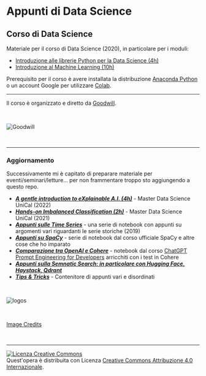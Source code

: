 # Appunti di Data Science

## Corso di Data Science
Materiale per il corso di Data Science (2020), in particolare per i moduli:

* [Introduzione alle librerie Python per la Data Science (4h)](https://github.com/nickprock/appunti_data_science/tree/master/intro_librerie_python)
* [Introduzione al Machine Learning (10h)](https://github.com/nickprock/appunti_data_science/tree/master/machine_learning_pills)

Prerequisito per il corso è avere installata la distribuzione [Anaconda Python](https://www.anaconda.com/distribution/) o un account Google per utilizzare [Colab](https://colab.research.google.com/notebooks/intro.ipynb).

---
Il corso è organizzato e diretto da [Goodwill](https://www.goodwillteam.it/).

<br>

![Goodwill](https://www.goodwillteam.it/wp-content/uploads/2017/09/Logo-Goodwill-Cosenza.png)

<br>

---

### Aggiornamento

Successivamente mi è capitato di preparare materiale per eventi/seminari/letture... per non frammentare troppo sto aggiungendo a questo repo.

* [***A gentle introduction to eXplainable A.I. (4h)***](https://github.com/nickprock/appunti_data_science/tree/master/intro_XAI) - Master Data Science UniCal (2022)
* [***Hands-on Imbalanced Classification (2h)***](https://github.com/nickprock/appunti_data_science/tree/master/imbalanced_classification) - Master Data Science UniCal (2021)
* [***Appunti sulle Time Series***](https://github.com/nickprock/appunti_data_science/tree/master/appunti-time-series) - una serie di notebook con appunti su argomenti vari riguardanti le serie storiche (2019)
* [***Appunti su SpaCy***](https://github.com/nickprock/appunti_data_science/tree/master/spacy) - serie di notebook dal corso ufficiale SpaCy e altre cose che ho imparato
* [***Comparazione tra OpenAI e Cohere***](https://github.com/nickprock/appunti_data_science/tree/master/prompt-engineering-notes) - notebook dal corso [ChatGPT Prompt Engineering for Developers](https://www.deeplearning.ai/short-courses/chatgpt-prompt-engineering-for-developers/) arricchiti con i test in Cohere
* [***Appunti sulla Semnatic Search: in particolare con Hugging Face, Haystack, Qdrant***](https://github.com/nickprock/appunti_data_science/tree/master/semantic-search)
* [***Tips & Tricks***](https://github.com/nickprock/appunti_data_science/tree/master/tips_and_tricks) - Contenitore di appunti vari e disordinati

<br>

![logos](https://external-content.duckduckgo.com/iu/?u=https%3A%2F%2Fwww.dataiku.com%2Fstatic%2Fimg%2Flearn%2Fguide%2Fgetting-started%2Fgetting-started-with-python%2Flogo-stack-python.png&f=1&nofb=1)

<br>

[Image Credits](https://doc.dataiku.com/dss/latest/python/index.html)

<br>

---

<a rel="license" href="http://creativecommons.org/licenses/by/4.0/"><img alt="Licenza Creative Commons" style="border-width:0" src="https://i.creativecommons.org/l/by/4.0/88x31.png" /></a><br />Quest'opera è distribuita con Licenza <a rel="license" href="http://creativecommons.org/licenses/by/4.0/">Creative Commons Attribuzione 4.0 Internazionale</a>.
